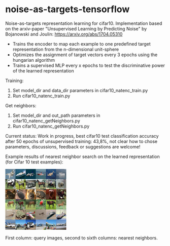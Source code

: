 # noise-as-targets-tensorflow
Noise-as-targets representation learning for cifar10. 
Implementation based on the arxiv-paper "Unsupervised Learning by Predicting Noise" by Bojanowski and Joulin: https://arxiv.org/abs/1704.05310

- Trains the encoder to map each example to one predefined target representation from the n-dimensional unit-sphere
- Optimizes the assignment of target vectors every 3 epochs using the hungarian algorithm
- Trains a supervised MLP every x epochs to test the discriminative power of the learned representation

Training:
1. Set model_dir and data_dir parameters in cifar10_natenc_train.py
2. Run cifar10_natenc_train.py

Get neighbors:
1. Set model_dir and out_path parameters in cifar10_natenc_getNeighbors.py
2. Run cifar10_natenc_getNeighbors.py

Current status: Work in progress, best cifar10 test classification accuracy after 50 epochs of unsupervised training: 43,8%, not clear how to chose parameters, discussions, feedback or suggestions are welcome!

Example results of nearest neighbor search on the learned representation (for Cifar 10 test examples):

![Examples for nearest neighbor search](neighbors.png?raw=true "Examples for nearest neighbor search")

First column: query images, second to sixth columns: nearest neighbors.
